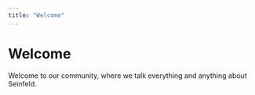 ```yaml
---
title: "Welcome"
...
```

Welcome
=========================

Welcome to our community, where we talk everything and anything about Seinfeld.
